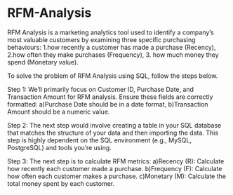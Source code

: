 # RFM-Analysis
RFM Analysis is a marketing analytics tool used to identify a company’s most valuable customers by examining three specific purchasing behaviours:
1.how recently a customer has made a purchase (Recency),
2.how often they make purchases (Frequency),
3. how much money they spend (Monetary value).

To solve the problem of RFM Analysis using SQL, follow the steps below.

Step 1: We’ll primarily focus on Customer ID, Purchase Date, and Transaction Amount for RFM analysis. Ensure these fields are correctly formatted:
a)Purchase Date should be in a date format,
b)Transaction Amount should be a numeric value.

Step 2: The next step would involve creating a table in your SQL database that matches the structure of your data and then importing the data. This step is highly dependent on the SQL environment (e.g., MySQL, PostgreSQL) and tools you’re using.

Step 3: The next step is to calculate RFM metrics:
a)Recency (R): Calculate how recently each customer made a purchase.
b)Frequency (F): Calculate how often each customer makes a purchase.
c)Monetary (M): Calculate the total money spent by each customer.

